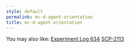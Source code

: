 ```yaml
---
style: default
permalink: mc-d-agent-orientation
title: mc-d-agent-orientation
---
```

You may also like:
[Experiment Log 634](http://scp-wiki.net/experiment-log-634)
[SCP-2113](http://scp-wiki.net/scp-2113)
